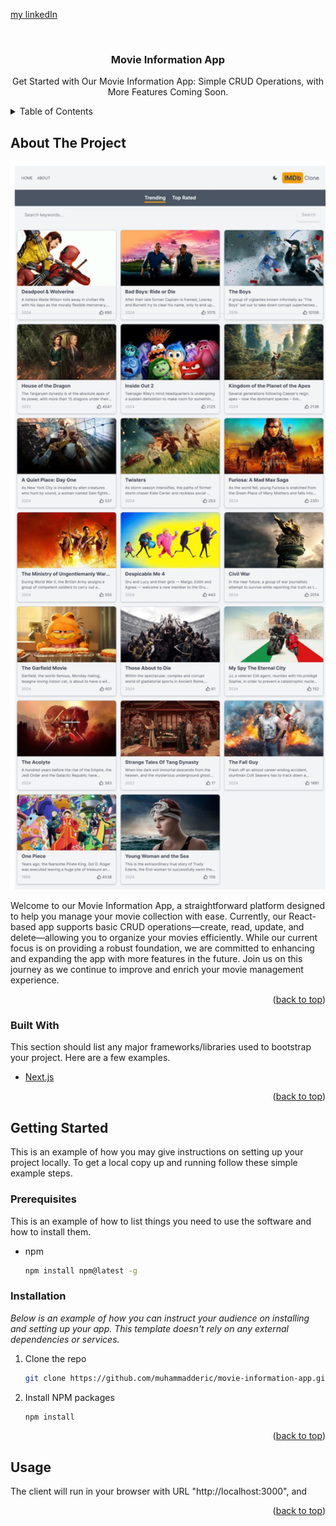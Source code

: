 <a name="readme-top"></a>

[my linkedIn][linkedin-url]

<br />
<div align="center">
  <h3 align="center">Movie Information App</h3>

  <p align="center">
    Get Started with Our Movie Information App: Simple CRUD Operations, with More Features Coming Soon.
    <br />
  </p>
</div>

<!-- TABLE OF CONTENTS -->
<details>
  <summary>Table of Contents</summary>
  <ol>
    <li>
      <a href="#about-the-project">About The Project</a>
      <a href="#built-with">Built With</a>\
    </li>
    <li>
      <a href="#getting-started">Getting Started</a>
      <ul>
        <li><a href="#prerequisites">Prerequisites</a></li>
        <li><a href="#installation">Installation</a></li>
      </ul>
    </li>
    <li><a href="#usage">Usage</a></li>
  </ol>
</details>

<!-- ABOUT THE PROJECT -->
## About The Project

<img src="./movie-info-app.jpeg" width="650">

Welcome to our Movie Information App, a straightforward platform designed to help you manage your movie collection with ease. Currently, our React-based app supports basic CRUD operations—create, read, update, and delete—allowing you to organize your movies efficiently. While our current focus is on providing a robust foundation, we are committed to enhancing and expanding the app with more features in the future. Join us on this journey as we continue to improve and enrich your movie management experience.

<p align="right">(<a href="#readme-top">back to top</a>)</p>


### Built With

This section should list any major frameworks/libraries used to bootstrap your project. Here are a few examples.

* [Next.js][Next-url]

<p align="right">(<a href="#readme-top">back to top</a>)</p>

<!-- GETTING STARTED -->
## Getting Started

This is an example of how you may give instructions on setting up your project locally.
To get a local copy up and running follow these simple example steps.

### Prerequisites

This is an example of how to list things you need to use the software and how to install them.
* npm
  ```sh
  npm install npm@latest -g
  ```

### Installation

_Below is an example of how you can instruct your audience on installing and setting up your app. This template doesn't rely on any external dependencies or services._

1. Clone the repo
   ```sh
   git clone https://github.com/muhammadderic/movie-information-app.git
   ```
2. Install NPM packages
   ```sh
   npm install
   ```
<p align="right">(<a href="#readme-top">back to top</a>)</p>

<!-- USAGE EXAMPLES -->
## Usage

The client will run in your browser with URL "http://localhost:3000", and

<p align="right">(<a href="#readme-top">back to top</a>)</p>

<!-- MARKDOWN LINKS & IMAGES -->
[linkedin-url]: https://linkedin.com/in/muhammad-donny-ericson
[Next-url]: https://nextjs.org/
